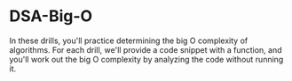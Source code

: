 # DSA-Big-O

In these drills, you'll practice determining the big O complexity of algorithms. For each drill, we'll provide a code snippet with a function, and you'll work out the big O complexity by analyzing the code without running it.